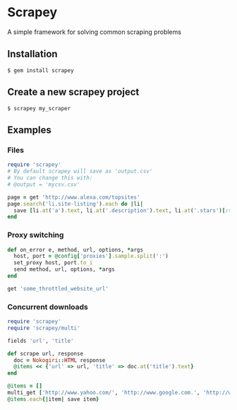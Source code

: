# Scrapey

A simple framework for solving common scraping problems

## Installation

    $ gem install scrapey

## Create a new scrapey project

    $ scrapey my_scraper

## Examples

### Files

```ruby
require 'scrapey'
# By default scrapey will save as 'output.csv'
# You can change this with:
# @output = 'mycsv.csv'

page = get 'http://www.alexa.com/topsites'
page.search('li.site-listing').each do |li|
  save [li.at('a').text, li.at('.description').text, li.at('.stars')[:title]]
end
```

### Proxy switching

```ruby
def on_error e, method, url, options, *args
  host, port = @config['proxies'].sample.split(':')
  set_proxy host, port.to_i
  send method, url, options, *args
end

get 'some_throttled_website_url'
```

### Concurrent downloads

```ruby
require 'scrapey'
require 'scrapey/multi'

fields 'url', 'title'

def scrape url, response
  doc = Nokogiri::HTML response
  @items << {'url' => url, 'title' => doc.at('title').text}
end

@items = []
multi_get ['http://www.yahoo.com/', 'http://www.google.com.', 'http://www.bing.com/'], :threads => 3, :callback => :scrape
@items.each{|item| save item}
```
